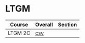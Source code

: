 # LTGM

| Course | Overall | Section |
| ------ | ------- | ------- |
| LTGM 2C | [csv](https://github.com/UCSD-Historical-Enrollment-Data/2024Spring/blob/main/overall/LTGM%202C.csv) |  |
